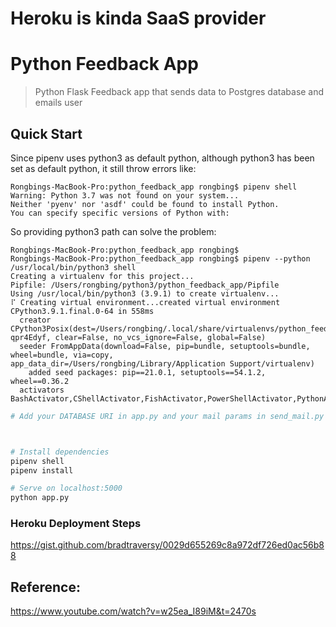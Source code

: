 # Heroku is kinda SaaS provider

# Python Feedback App

> Python Flask Feedback app that sends data to Postgres database and emails user

## Quick Start

Since pipenv uses python3 as default python,  although python3 has been set as default python, it still throw errors like:

```shell
Rongbings-MacBook-Pro:python_feedback_app rongbing$ pipenv shell
Warning: Python 3.7 was not found on your system...
Neither 'pyenv' nor 'asdf' could be found to install Python.
You can specify specific versions of Python with:

```


So providing python3 path can solve the problem:
```
Rongbings-MacBook-Pro:python_feedback_app rongbing$
Rongbings-MacBook-Pro:python_feedback_app rongbing$ pipenv --python /usr/local/bin/python3 shell
Creating a virtualenv for this project...
Pipfile: /Users/rongbing/python3/python_feedback_app/Pipfile
Using /usr/local/bin/python3 (3.9.1) to create virtualenv...
⠏ Creating virtual environment...created virtual environment CPython3.9.1.final.0-64 in 558ms
  creator CPython3Posix(dest=/Users/rongbing/.local/share/virtualenvs/python_feedback_app-qpr4Edyf, clear=False, no_vcs_ignore=False, global=False)
  seeder FromAppData(download=False, pip=bundle, setuptools=bundle, wheel=bundle, via=copy, app_data_dir=/Users/rongbing/Library/Application Support/virtualenv)
    added seed packages: pip==21.0.1, setuptools==54.1.2, wheel==0.36.2
  activators BashActivator,CShellActivator,FishActivator,PowerShellActivator,PythonActivator,XonshActivator

```



```bash
# Add your DATABASE URI in app.py and your mail params in send_mail.py



# Install dependencies
pipenv shell
pipenv install

# Serve on localhost:5000
python app.py
```

### Heroku Deployment Steps

https://gist.github.com/bradtraversy/0029d655269c8a972df726ed0ac56b88


## Reference: 
https://www.youtube.com/watch?v=w25ea_I89iM&t=2470s
